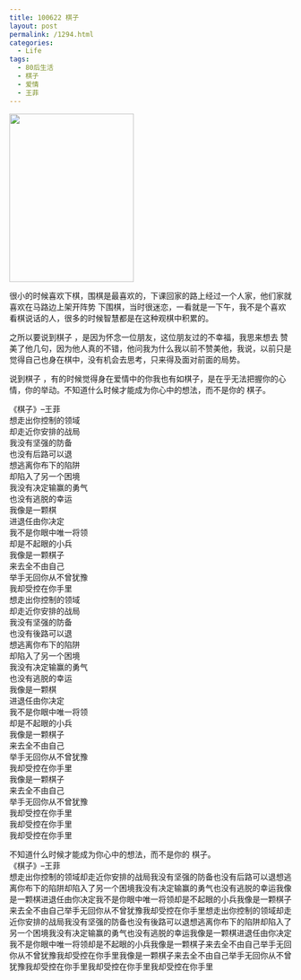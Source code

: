 ```yaml
---
title: 100622 棋子
layout: post
permalink: /1294.html
categories:
  - Life
tags:
  - 80后生活
  - 棋子
  - 爱情
  - 王菲
---
```

[<img class="aligncenter size-medium wp-image-1295" title="qz" src="http://www.80aj.com/wp-content/uploads/2010/06/qz-222x300.jpg" alt="" width="222" height="300" />][1]

很小的时候喜欢下棋，围棋是最喜欢的，下课回家的路上经过一个人家，他们家就喜欢在马路边上架开阵势 下围棋，当时很迷恋，一看就是一下午，我不是个喜欢看棋说话的人，很多的时候智慧都是在这种观棋中积累的。

之所以要说到棋子 ，是因为怀念一位朋友，这位朋友过的不幸福，我思来想去 赞美了他几句，因为他人真的不错，他问我为什么我以前不赞美他，我说，以前只是觉得自己也身在棋中，没有机会去思考，只来得及面对前面的局势。

说到棋子 ，有的时候觉得身在爱情中的你我也有如棋子，是在乎无法把握你的心情，你的举动。不知道什么时候才能成为你心中的想法，而不是你的 棋子。

<div id="_mcePaste">
  《棋子》&#8211;王菲
</div>

<div id="_mcePaste">
  想走出你控制的领域
</div>

<div id="_mcePaste">
  却走近你安排的战局
</div>

<div id="_mcePaste">
  我没有坚强的防备
</div>

<div id="_mcePaste">
  也没有后路可以退
</div>

<div id="_mcePaste">
  想逃离你布下的陷阱
</div>

<div id="_mcePaste">
  却陷入了另一个困境
</div>

<div id="_mcePaste">
  我没有决定输赢的勇气
</div>

<div id="_mcePaste">
  也没有逃脱的幸运
</div>

<div id="_mcePaste">
  我像是一颗棋
</div>

<div id="_mcePaste">
  进退任由你决定
</div>

<div id="_mcePaste">
  我不是你眼中唯一将领
</div>

<div id="_mcePaste">
  却是不起眼的小兵
</div>

<div id="_mcePaste">
  我像是一颗棋子
</div>

<div id="_mcePaste">
  来去全不由自己
</div>

<div id="_mcePaste">
  举手无回你从不曾犹豫
</div>

<div id="_mcePaste">
  我却受控在你手里
</div>

<div id="_mcePaste">
  想走出你控制的领域
</div>

<div id="_mcePaste">
  却走近你安排的战局
</div>

<div id="_mcePaste">
  我没有坚强的防备
</div>

<div id="_mcePaste">
  也没有後路可以退
</div>

<div id="_mcePaste">
  想逃离你布下的陷阱
</div>

<div id="_mcePaste">
  却陷入了另一个困境
</div>

<div id="_mcePaste">
  我没有决定输赢的勇气
</div>

<div id="_mcePaste">
  也没有逃脱的幸运
</div>

<div id="_mcePaste">
  我像是一颗棋
</div>

<div id="_mcePaste">
  进退任由你决定
</div>

<div id="_mcePaste">
  我不是你眼中唯一将领
</div>

<div id="_mcePaste">
  却是不起眼的小兵
</div>

<div id="_mcePaste">
  我像是一颗棋子
</div>

<div id="_mcePaste">
  来去全不由自己
</div>

<div id="_mcePaste">
  举手无回你从不曾犹豫
</div>

<div id="_mcePaste">
  我却受控在你手里
</div>

<div id="_mcePaste">
  我像是一颗棋子
</div>

<div id="_mcePaste">
  来去全不由自己
</div>

<div id="_mcePaste">
  举手无回你从不曾犹豫
</div>

<div id="_mcePaste">
  我却受控在你手里
</div>

<div id="_mcePaste">
  我却受控在你手里
</div>

<div id="_mcePaste">
  我却受控在你手里
</div>

不知道什么时候才能成为你心中的想法，而不是你的 棋子。  
《棋子》&#8211;王菲  
想走出你控制的领域却走近你安排的战局我没有坚强的防备也没有后路可以退想逃离你布下的陷阱却陷入了另一个困境我没有决定输赢的勇气也没有逃脱的幸运我像是一颗棋进退任由你决定我不是你眼中唯一将领却是不起眼的小兵我像是一颗棋子来去全不由自己举手无回你从不曾犹豫我却受控在你手里想走出你控制的领域却走近你安排的战局我没有坚强的防备也没有後路可以退想逃离你布下的陷阱却陷入了另一个困境我没有决定输赢的勇气也没有逃脱的幸运我像是一颗棋进退任由你决定我不是你眼中唯一将领却是不起眼的小兵我像是一颗棋子来去全不由自己举手无回你从不曾犹豫我却受控在你手里我像是一颗棋子来去全不由自己举手无回你从不曾犹豫我却受控在你手里我却受控在你手里我却受控在你手里

 [1]: http://www.80aj.com/wp-content/uploads/2010/06/qz.jpg